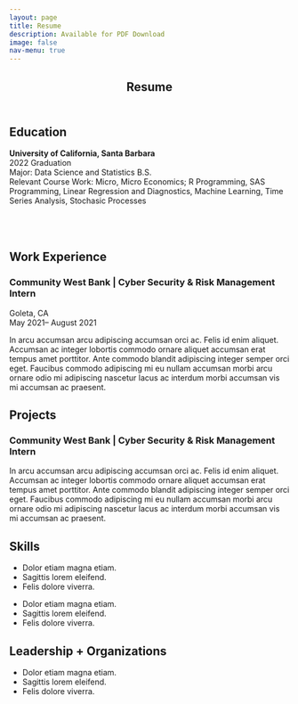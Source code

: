 ```yaml
---
layout: page
title: Resume
description: Available for PDF Download 
image: false 
nav-menu: true
---
```

<!-- Main -->
<div id="main" class="alt">

<!-- One -->
<section id="one">
	<div class="inner">
		<header class="major">
			<h1>Resume</h1>
		</header>

<!-- Education -->
	
<h2 id="content">Education</h2>
<div class="box">
	<p><span class="image left"><img src="{% link assets/images/ucsb_seal.gif %}" alt="" style="max-width: 100%;" /></span><strong>University of California, Santa Barbara</strong>
		<br>2022 Graduation
		<br>Major: Data Science and Statistics B.S.
		<br>Relevant Course Work: Micro, Micro Economics; R Programming, SAS Programming, Linear Regression and Diagnostics, Machine Learning, Time Series Analysis, Stochasic Processes<br><br><br><br></p>
	</div>
		
<!-- Work Experience -->
<h2 id="content">Work Experience</h2>
<div class="box">
	<div class="row">
	<!-- #1 -->
	<div class="6u 12u$(small)">
		<h3>Community West Bank | Cyber Security & Risk Management Intern</h3>
		<p>Goleta, CA<br> 
		May 2021– August 2021</p>
	</div>
	<div class="6u$ 12u$(small)">
		<p>In arcu accumsan arcu adipiscing accumsan orci ac. Felis id enim aliquet. Accumsan ac integer lobortis commodo ornare aliquet accumsan erat tempus amet porttitor. Ante commodo blandit adipiscing integer semper orci eget. Faucibus commodo adipiscing mi eu nullam accumsan morbi arcu ornare odio mi adipiscing nascetur lacus ac interdum morbi accumsan vis mi accumsan ac praesent.</p>
	</div>
		</div>
	
</div>
		
<!-- Projects -->
<h2 id="content">Projects</h2>
<div class="box">
	<div class="row">
	<!-- #1 -->
	<div class="6u 12u$(small)">
		<h3>Community West Bank | Cyber Security & Risk Management Intern</h3>
		<p></p>
	</div>
	<div class="6u$ 12u$(small)">
		<p>In arcu accumsan arcu adipiscing accumsan orci ac. Felis id enim aliquet. Accumsan ac integer lobortis commodo ornare aliquet accumsan erat tempus amet porttitor. Ante commodo blandit adipiscing integer semper orci eget. Faucibus commodo adipiscing mi eu nullam accumsan morbi arcu ornare odio mi adipiscing nascetur lacus ac interdum morbi accumsan vis mi accumsan ac praesent.</p>
	</div>
		</div>
	
</div>
		
<!-- Skills -->
<h2 id="content">Skills</h2>
<div class="box">
	<div class="row">
	<!-- #1 -->
	<div class="6u 12u$(small)">
		<ul>
			<li>Dolor etiam magna etiam.</li>
			<li>Sagittis lorem eleifend.</li>
			<li>Felis dolore viverra.</li>
		</ul>
	</div>
	<div class="6u$ 12u$(small)">
		<ul>
			<li>Dolor etiam magna etiam.</li>
			<li>Sagittis lorem eleifend.</li>
			<li>Felis dolore viverra.</li>
		</ul>
	</div>
		</div>
	
</div>
		
<!-- Leadership/Organizations -->
<h2 id="content">Leadership + Organizations</h2>
<div class="box">
	<ul>
			<li>Dolor etiam magna etiam.</li>
			<li>Sagittis lorem eleifend.</li>
			<li>Felis dolore viverra.</li>
		</ul>
</div>
